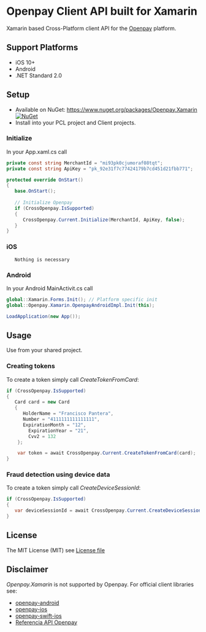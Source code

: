 # Openpay Client API built for Xamarin

Xamarin based Cross-Platform client API for the [Openpay](https://www.openpay.mx/) platform.

## Support Platforms
* iOS 10+
* Android
* .NET Standard 2.0

## Setup
* Available on NuGet: https://www.nuget.org/packages/Openpay.Xamarin [![NuGet](https://img.shields.io/nuget/v/Openpay.Xamarin.svg?label=NuGet)](https://www.nuget.org/packages/Openpay.Xamarin/)
* Install into your PCL project and Client projects.

### Initialize
In your App.xaml.cs call

```csharp
private const string MerchantId = "mi93pk0cjumoraf08tqt";
private const string ApiKey = "pk_92e31f7c77424179b7cd451d21fbb771";

protected override OnStart()
{
   base.OnStart();
  
   // Initialize Openpay
   if (CrossOpenpay.IsSupported)
   {
      CrossOpenpay.Current.Initialize(MerchantId, ApiKey, false);
   }
}
```

### iOS
```
   Nothing is necessary
```

### Android
In your Android MainActivit.cs call

```csharp
global::Xamarin.Forms.Init(); // Platform specific init
global::Openpay.Xamarin.OpenpayAndroidImpl.Init(this);

LoadApplication(new App());
```

## Usage
Use from your shared project.
### Creating tokens
To create a token simply call *CreateTokenFromCard*:

```csharp
if (CrossOpenpay.IsSupported)
{
   Card card = new Card
   {
      HolderName = "Francisco Pantera",
      Number = "4111111111111111",
      ExpirationMonth = "12",
        ExpirationYear = "21",
        Cvv2 = 132
    };

    var token = await CrossOpenpay.Current.CreateTokenFromCard(card);
}
```

### Fraud detection using device data
To create a token simply call *CreateDeviceSessionId*:

```csharp
if (CrossOpenpay.IsSupported)
{
   var deviceSessionId = await CrossOpenpay.Current.CreateDeviceSessionId();
}
```

## License
The MIT License (MIT) see [License file](LICENSE)

## Disclaimer
*Openpay.Xamarin* is not supported by Openpay. For official client libraries see:
* [openpay-android](https://github.com/open-pay/openpay-android)
* [openpay-ios](https://github.com/open-pay/openpay-ios)
* [openpay-swift-ios](https://github.com/open-pay/openpay-swift-ios)
* [Referencia API Openpay](https://www.openpay.mx/docs/api/)
